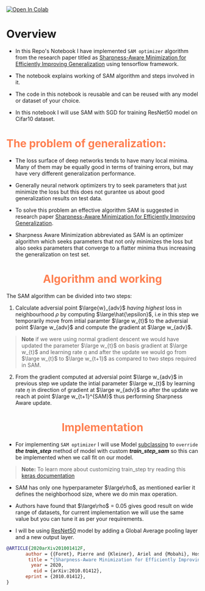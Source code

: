 [![Open In Colab](https://colab.research.google.com/assets/colab-badge.svg)](https://colab.research.google.com/drive/1Js1w67q_ZM9ODL7iRKM4AobODfJzZQbt)

# Overview

* In this Repo's Notebook I have implemented `SAM optimizer` algorithm from the research paper titled as [Sharpness-Aware Minimization for Efficiently Improving Generalization](https://arxiv.org/abs/2010.01412) using tensorflow framework.

* The notebook explains working of SAM algorithm and steps involved in it.

* The code in this notebook is reusable and can be reused with any model or dataset of your choice.

* In this notebook I will use SAM with SGD for training ResNet50 model on Cifar10 dataset.

# <span style="color:coral">The problem of generalization:</span>

* The loss surface of deep networks tends to have many local minima. Many of them may be equally good in terms of training errors, but may have very different generalization performance.

* Generally neural network optimizers try to seek parameters that just minimize the loss but this does not gurantee us about good generalization results on test data. 

* To solve this problem an effective algorithm SAM is suggested in research paper [Sharpness-Aware Minimization for Efficiently Improving Generalization](https://arxiv.org/abs/2010.01412).

* Sharpness Aware Minimization abbreviated as SAM is an optimizer algorithm which seeks parameters that not only minimizes the loss but also seeks parameters that converge to a flatter minima thus increasing the generalization on test set.

# <center> <span style="color:coral">Algorithm and working</span> </center>

The SAM algorithm can be divided into two steps:

1. Calculate adversial point $\large{w}_{adv}$ *having highest* loss in neighbourhood $\rho$ by computing $\large\hat{\epsilon}$, i.e in this step we temporarily move from intial paramter $\large w_{t}$ to the adversial point $\large w_{adv}$ and compute the gradient at $\large w_{adv}$.

> **Note** if we were using normal gradient descent we would have updated the parameter $\large w_{t}$  on basis gradient at $\large w_{t}$ and learning rate $\eta$ and after the update we would go from $\large w_{t}$ to $\large w_{t+1}$ as compared to two steps required in SAM. 
    
2. From the gradient computed at adversial point $\large w_{adv}$ in previous step we update the intial parameter $\large w_{t}$ by learning rate $\eta$ in direction of  gradient at $\large w_{adv}$ so after the update we reach at point $\large w_{t+1}^{SAM}$ thus performing Sharpness Aware update.

# <center> <span style="color:coral">Implementation</span> </center>

* For implementing `SAM optimizer` I will use Model [subclassing](https://keras.io/guides/making_new_layers_and_models_via_subclassing/) to `override` ***the train_step*** method of model with custom ***train_step_sam*** so this can be implemented when we call fit on our model.

> **Note:** To learn more about customizing train_step try reading this [keras documentation](https://keras.io/guides/customizing_what_happens_in_fit/#a-first-simple-example)

* SAM has only one hyperparameter $\large\rho$, as mentioned earlier it defines the neighborhood size, where we do min max operation.

* Authors have found that $\large\rho$ = 0.05 gives good result on wide range of datasets, for current implementation we will use the same value but you can tune it as per your requirements.

* I will be using [ResNet50](https://keras.io/api/applications/resnet/#resnet50-function) model by adding a Global Average pooling layer and a new output layer. 

```bibtex
@ARTICLE{2020arXiv201001412F,
       author = {{Foret}, Pierre and {Kleiner}, Ariel and {Mobahi}, Hossein and {Neyshabur}, Behnam},
        title = "{Sharpness-Aware Minimization for Efficiently Improving Generalization}",
         year = 2020,
          eid = {arXiv:2010.01412},
       eprint = {2010.01412},
}
```
